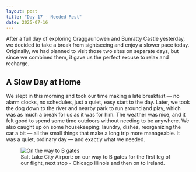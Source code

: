 ```yaml
---
layout: post
title: "Day 17 - Needed Rest"
date: 2025-07-16
---
```


After a full day of exploring Craggaunowen and Bunratty Castle yesterday, we decided to take a break from sightseeing and enjoy a slower pace today. Originally, we had planned to visit those two sites on separate days, but since we combined them, it gave us the perfect excuse to relax and recharge.

## A Slow Day at Home  
We slept in this morning and took our time making a late breakfast — no alarm clocks, no schedules, just a quiet, easy start to the day. Later, we took the dog down to the river and nearby park to run around and play, which was as much a break for us as it was for him. The weather was nice, and it felt good to spend some time outdoors without needing to be anywhere. We also caught up on some housekeeping: laundry, dishes, reorganizing the car a bit — all the small things that make a long trip more manageable. It was a quiet, ordinary day — and exactly what we needed.

<figure>
  <img src="{{ site.baseurl }}/photos/day17/image01.png" alt="On the way to B gates">
  <figcaption>Salt Lake City Airport: on our way to B gates for the first leg of our flight, next stop - Chicago Illinois and then on to Ireland.</figcaption>
</figure>